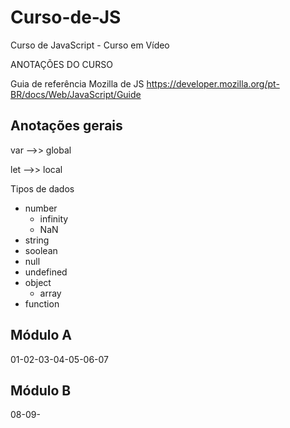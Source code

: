 # Curso-de-JS
Curso de JavaScript - Curso em Vídeo

ANOTAÇÕES DO CURSO

Guia de referência Mozilla de JS
https://developer.mozilla.org/pt-BR/docs/Web/JavaScript/Guide

## Anotações gerais

var -->> global

let -->> local

Tipos de dados

* number
    * infinity
    * NaN
* string
* soolean
* null
* undefined
* object
    * array
* function

## Módulo A
01-02-03-04-05-06-07

## Módulo B
08-09-
